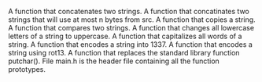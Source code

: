 A function that concatenates two strings.
A function that concatinates two strings that will use at most n bytes from src.
A function that copies a string.
A function that compares two strings.
A function that changes all lowercase letters of a string to uppercase.
A function that capitalizes all words of a string.
A function that encodes a string into 1337.
A function that encodes a string using rot13.
A function that replaces the standard library function putchar().
File main.h is the header file containing all the function prototypes.
